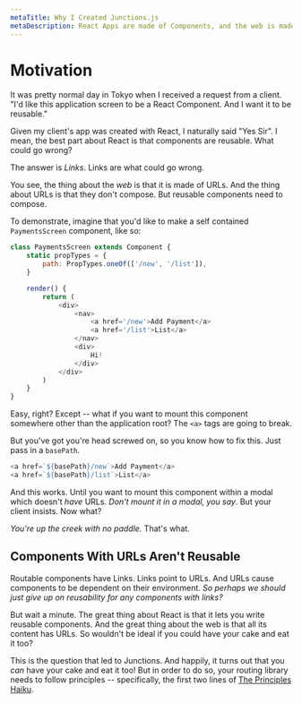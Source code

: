 ```yaml
---
metaTitle: Why I Created Junctions.js
metaDescription: React Apps are made of Components, and the web is made of URLs. But Components compose, and URLs don't. What if you want the best of both worlds?
---
```

# Motivation

It was pretty normal day in Tokyo when I received a request from a client. "I'd like this application screen to be a React Component. And I want it to be reusable." 

Given my client's app was created with React, I naturally said "Yes Sir". I mean, the best part about React is that components are reusable. What could go wrong?

The answer is *Links*. Links are what could go wrong.

You see, the thing about the *web* is that it is made of URLs. And the thing about URLs is that they don't compose. But reusable components need to compose.

To demonstrate, imagine that you'd like to make a self contained `PaymentsScreen` component, like so:

```js
class PaymentsScreen extends Component {
    static propTypes = {
        path: PropTypes.oneOf(['/new', '/list']),
    }

    render() {
        return (
            <div>
                <nav>
                    <a href='/new'>Add Payment</a>
                    <a href='/list'>List</a>
                </nav>
                <div>
                    Hi!
                </div>
            </div>
        )
    }
}
```

Easy, right? Except -- what if you want to mount this component somewhere other than the application root? The `<a>` tags are going to break.

But you've got you're head screwed on, so you know how to fix this. Just pass in a `basePath`.

```js
<a href=`${basePath}/new`>Add Payment</a>
<a href=`${basePath}/list`>List</a>
```

And this works. Until you want to mount this component within a modal which doesn't *have* URLs. *Don't mount it in a modal, you say*. But your client insists. Now what?

*You're up the creek with no paddle.* That's what.

## Components With URLs Aren't Reusable

Routable components have Links. Links point to URLs. And URLs cause components to be dependent on their environment. *So perhaps we should just give up on reusability for any components with links?*

But wait a minute. The great thing about React is that it lets you write reusable components. And the great thing about the web is that all its content has URLs. So wouldn't be ideal if you could have your cake and eat it too?

This is the question that led to Junctions. And happily, it turns out that you *can* have your cake and eat it too! But in order to do so, your routing library needs to follow principles -- specifically, the first two lines of [The Principles Haiku](three-principles.md).



